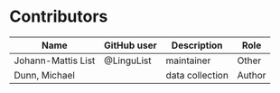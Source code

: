 # Contributors

Name | GitHub user | Description | Role
--- | --- | --- | ---
Johann-Mattis List | @LinguList | maintainer | Other 
Dunn, Michael | | data collection | Author
